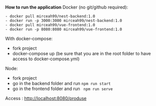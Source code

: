 **How to run the application**
Docker (no git/github required):

```
- docker pull mirceah99/nest-backend:1.0
- docker run -p 3000:3000 mirceah99/nest-backend:1.0
- docker pull mirceah99/vue-frontend:1.0
- docker run -p 8080:8080 mirceah99/vue-frontend:1.0
```

With docker-compose:

- fork project
- docker-compose up (be sure that you are in the root folder to have access to docker-compose.yml)

Node:

- fork project
- go in the backend folder and run `npm run start `
- go in the frontend folder and run ` npm run serve`

Access : [http://localhost:8080/produse](http://localhost:8080/produse)
